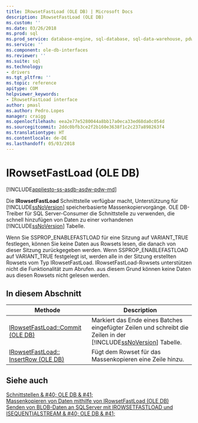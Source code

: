 ```yaml
---
title: IRowsetFastLoad (OLE DB) | Microsoft Docs
description: IRowsetFastLoad (OLE DB)
ms.custom: ''
ms.date: 03/26/2018
ms.prod: sql
ms.prod_service: database-engine, sql-database, sql-data-warehouse, pdw
ms.service: ''
ms.component: ole-db-interfaces
ms.reviewer: ''
ms.suite: sql
ms.technology:
- drivers
ms.tgt_pltfrm: ''
ms.topic: reference
apitype: COM
helpviewer_keywords:
- IRowsetFastLoad interface
author: pmasl
ms.author: Pedro.Lopes
manager: craigg
ms.openlocfilehash: eea2e77e5280044a8bb17a0eca33ed68da0c054d
ms.sourcegitcommit: 2ddc0bfb3ce2f2b160e3638f1c2c237a898263f4
ms.translationtype: HT
ms.contentlocale: de-DE
ms.lasthandoff: 05/03/2018
---
```

# <a name="irowsetfastload-ole-db"></a>IRowsetFastLoad (OLE DB)
[!INCLUDE[appliesto-ss-asdb-asdw-pdw-md](../../../includes/appliesto-ss-asdb-asdw-pdw-md.md)]

  Die **IRowsetFastLoad** Schnittstelle verfügbar macht, Unterstützung für [!INCLUDE[ssNoVersion](../../../includes/ssnoversion-md.md)] speicherbasierte Massenkopiervorgänge. OLE DB-Treiber für SQL Server-Consumer die Schnittstelle zu verwenden, die schnell hinzufügen von Daten zu einer vorhandenen [!INCLUDE[ssNoVersion](../../../includes/ssnoversion-md.md)] Tabelle.  
  
 Wenn Sie SSPROP_ENABLEFASTLOAD für eine Sitzung auf VARIANT_TRUE festlegen, können Sie keine Daten aus Rowsets lesen, die danach von dieser Sitzung zurückgegeben werden. Wenn SSPROP_ENABLEFASTLOAD auf VARIANT_TRUE festgelegt ist, werden alle in der Sitzung erstellten Rowsets vom Typ IRowsetFastLoad. IRowsetFastLoad-Rowsets unterstützen nicht die Funktionalität zum Abrufen. aus diesem Grund können keine Daten aus diesen Rowsets nicht gelesen werden.  
  
## <a name="in-this-section"></a>In diesem Abschnitt  
  
|Methode|Description|  
|------------|-----------------|  
|[IRowsetFastLoad::Commit &#40;OLE DB&#41;](../../oledb/ole-db-interfaces/irowsetfastload-commit-ole-db.md)|Markiert das Ende eines Batches eingefügter Zeilen und schreibt die Zeilen in der [!INCLUDE[ssNoVersion](../../../includes/ssnoversion-md.md)] Tabelle.|  
|[IRowsetFastLoad:: InsertRow &#40;OLE DB&#41;](../../oledb/ole-db-interfaces/irowsetfastload-insertrow-ole-db.md)|Fügt dem Rowset für das Massenkopieren eine Zeile hinzu.|  
  
## <a name="see-also"></a>Siehe auch  
 [Schnittstellen & #40; OLE DB & #41;](../../oledb/ole-db-interfaces/oledb-driver-for-sql-server-ole-db-interfaces.md)   
 [Massenkopieren von Daten mithilfe von IRowsetFastLoad &#40;OLE DB&#41;](../../oledb/ole-db-how-to/bulk-copy-data-using-irowsetfastload-ole-db.md)   
 [Senden von BLOB-Daten an SQLServer mit IROWSETFASTLOAD und ISEQUENTIALSTREAM & #40; OLE DB & #41;](../../oledb/ole-db-how-to/send-blob-data-to-sql-server-using-irowsetfastload-and-isequentialstream-ole-db.md)  
  
  

